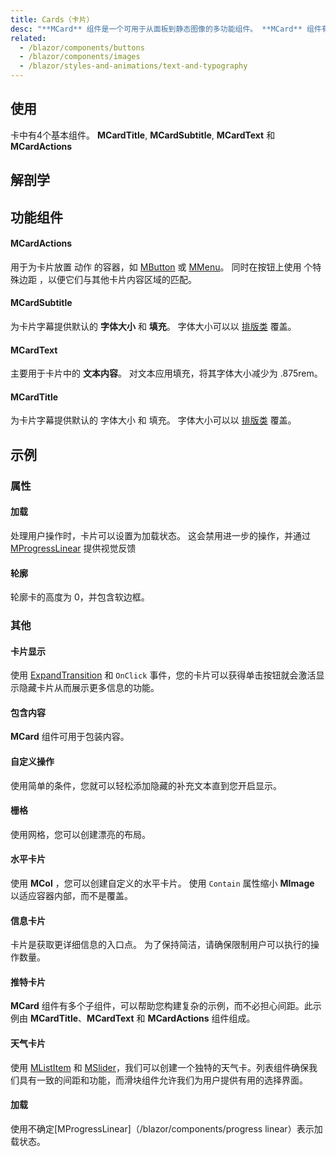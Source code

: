 ```yaml
---
title: Cards（卡片）
desc: "**MCard** 组件是一个可用于从面板到静态图像的多功能组件。 **MCard** 组件有许多帮助程序组件来尽可能简单地进行标记。 没有列出选项的组件使用Blazor的功能组件来更快渲染并充当标记糖以使构建变得更加容易。"
related:
  - /blazor/components/buttons
  - /blazor/components/images
  - /blazor/styles-and-animations/text-and-typography
---
```


## 使用

卡中有4个基本组件。 **MCardTitle**, **MCardSubtitle**, **MCardText** 和 **MCardActions**

<cards-usage></cards-usage>

## 解剖学

## 功能组件

#### MCardActions

用于为卡片放置 动作 的容器，如 [MButton](/blazor/components/buttons) 或 [MMenu](/blazor/components/menus)。 同时在按钮上使用 个特殊边距
  ，以便它们与其他卡片内容区域的匹配。

#### MCardSubtitle

为卡片字幕提供默认的 **字体大小** 和 **填充**。 字体大小可以以 [排版类](/blazor/styles-and-animations/text-and-typography) 覆盖。

#### MCardText

主要用于卡片中的 **文本内容**。 对文本应用填充，将其字体大小减少为 .875rem。

#### MCardTitle

为卡片字幕提供默认的 字体大小 和 填充。 字体大小可以以 [排版类](/blazor/styles-and-animations/text-and-typography) 覆盖。

## 示例

### 属性

#### 加载

处理用户操作时，卡片可以设置为加载状态。 这会禁用进一步的操作，并通过 [MProgressLinear](/blazor/components/progress-linear) 提供视觉反馈  

<masa-example file="Examples.components.cards.Loading"></masa-example>

#### 轮廓

轮廓卡的高度为 0，并包含软边框。

<masa-example file="Examples.components.cards.Outlined"></masa-example>

### 其他

#### 卡片显示

使用 [ExpandTransition](/blazor/styles-and-animations/transitions) 和 `OnClick` 事件，您的卡片可以获得单击按钮就会激活显示隐藏卡片从而展示更多信息的功能。

<masa-example file="Examples.components.cards.CardReveal"></masa-example>

#### 包含内容

**MCard** 组件可用于包装内容。

<masa-example file="Examples.components.cards.ContentWrapping"></masa-example>

#### 自定义操作

使用简单的条件，您就可以轻松添加隐藏的补充文本直到您开启显示。

<masa-example file="Examples.components.cards.CustomActions"></masa-example>

#### 栅格

使用网格，您可以创建漂亮的布局。 

<masa-example file="Examples.components.cards.Grids"></masa-example>

#### 水平卡片

使用 **MCol** ，您可以创建自定义的水平卡片。 使用 `Contain` 属性缩小 **MImage** 以适应容器内部，而不是覆盖。

<masa-example file="Examples.components.cards.HorizontalCards"></masa-example>

#### 信息卡片

卡片是获取更详细信息的入口点。 为了保持简洁，请确保限制用户可以执行的操作数量。 

<masa-example file="Examples.components.cards.InformationCard"></masa-example>

#### 推特卡片

**MCard** 组件有多个子组件，可以帮助您构建复杂的示例，而不必担心间距。此示例由 **MCardTitle**、**MCardText** 和 **MCardActions** 组件组成。

<masa-example file="Examples.components.cards.TwitterCard"></masa-example>

#### 天气卡片

使用 [MListItem](/blazor/components/lists) 和 [MSlider](/brazor/components/sliders)，我们可以创建一个独特的天气卡。列表组件确保我们具有一致的间距和功能，而滑块组件允许我们为用户提供有用的选择界面。

<masa-example file="Examples.components.cards.WeatherCard"></masa-example>

#### 加载

使用不确定[MProgressLinear]（/blazor/components/progress linear）表示加载状态。

<masa-example file="Examples.components.cards.Loading"></masa-example>




